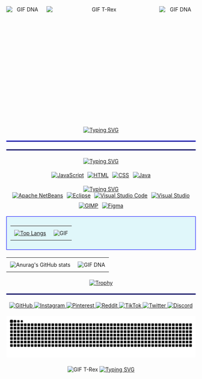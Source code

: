 <!-- Container principal -->
<div style="text-align: center; margin: 0 auto; max-width: 1200px;">

  <!-- Seção de GIFs -->
  <div style="display: flex; flex-wrap: wrap; justify-content: center; gap: 10px; margin-bottom: 20px;">
    <img src="https://i.giphy.com/media/v1.Y2lkPTc5MGI3NjExZjlvc3RoeHd1aHVoc3h6aGZvNDgyb3ZxNDE2ZHJiZmJvNGtuZmc5NCZlcD12MV9pbnRlcm5hbF9naWZfYnlfaWQmY3Q9cw/WmunPY9JAIwfobtjgs/giphy.gif" height="300vh" style="flex: 1;" alt="GIF DNA">
    <img src="https://media.giphy.com/media/ZFufejwSw2a4upwpjT/giphy.gif?cid=ecf05e4754xdkfx71lk1t5lv8nu0zg7ztp3qjal0aeubmch4&ep=v1_gifs_related&rid=giphy.gif&ct=g" height="215" style="flex: 3;" alt="GIF T-Rex">
    <img src="https://i.giphy.com/media/v1.Y2lkPTc5MGI3NjExZjlvc3RoeHd1aHVoc3h6aGZvNDgyb3ZxNDE2ZHJiZmJvNGtuZmc5NCZlcD12MV9pbnRlcm5hbF9naWZfYnlfaWQmY3Q9cw/WmunPY9JAIwfobtjgs/giphy.gif" height="300vh" style="flex: 1;" alt="GIF DNA">
  </div>
<!-- título -->
  <p style="text-align: center;">
  <a href="https://git.io/typing-svg">
    <img src="https://readme-typing-svg.herokuapp.com?font=Fira+Code&duration=3500&pause=1000&color=23D7EC&width=435&lines=Welcome+to+my+profile!!;My+name+is+Vin%C3%ADcius+and..;I'm+16+years+old." alt="Typing SVG">
  </a>
</p>


  <!-- Separadores -->
  <hr style="border: 1px solid blue; margin: 20px 0;">
  <hr style="border: 1px solid darkblue; margin: 20px 0;">

  <!-- Tecnologias -->
  <div style="margin-bottom: 20px;">
    <a href="https://git.io/typing-svg">
      <img src="https://readme-typing-svg.herokuapp.com?font=Fira+Code&duration=3500&pause=1000&color=2559EC&width=435&lines=Learning+and+programming+languages%3A;.....................%C2%A0%40_%40" alt="Typing SVG">
    </a>
  </div>

  <div style="display: flex; flex-wrap: wrap; justify-content: center; gap: 10px; margin-bottom: 20px;">
    <a href="https://www.javascript.com" target="_blank">
      <img src="https://img.shields.io/badge/JavaScript-F7DF1E?style=for-the-badge&logo=javascript&logoColor=black" alt="JavaScript">
    </a>
    <a href="https://developer.mozilla.org/en-US/docs/Web/HTML" target="_blank">
      <img src="https://img.shields.io/badge/HTML-239120?style=for-the-badge&logo=html5&logoColor=white" alt="HTML">
    </a>
    <a href="https://developer.mozilla.org/en-US/docs/Web/CSS" target="_blank">
      <img src="https://img.shields.io/badge/CSS-239120?&style=for-the-badge&logo=css3&logoColor=white" alt="CSS">
    </a>
    <a href="https://openjdk.org/" target="_blank">
      <img src="https://img.shields.io/badge/Java-ED8B00?style=for-the-badge&logo=openjdk&logoColor=white" alt="Java">
    </a>
  </div>

  <!-- IDEs -->
  <a href="https://git.io/typing-svg">
    <img src="https://readme-typing-svg.herokuapp.com?font=Fira+Code&duration=3000&pause=500&color=585DF7&width=435&lines=IDEs%3A;.....................%2C" alt="Typing SVG">
  </a>

  <div style="display: flex; flex-wrap: wrap; justify-content: center; gap: 10px; margin-bottom: 20px;">
    <a href="https://netbeans.apache.org/" target="_blank">
      <img src="https://img.shields.io/badge/apache%20netbeans-1B6AC6?style=for-the-badge&logo=apache%20netbeans%20IDE&logoColor=white" alt="Apache NetBeans">
    </a>
    <a href="https://www.eclipse.org/" target="_blank">
      <img src="https://img.shields.io/badge/Eclipse-2C2255?style=for-the-badge&logo=eclipse&logoColor=white" alt="Eclipse">
    </a>
    <a href="https://code.visualstudio.com/" target="_blank">
      <img src="https://img.shields.io/badge/Visual_Studio_Code-0078D4?style=for-the-badge&logo=visual%20studio%20code&logoColor=white" alt="Visual Studio Code">
    </a>
    <a href="https://visualstudio.microsoft.com/" target="_blank">
      <img src="https://img.shields.io/badge/Visual_Studio-5C2D91?style=for-the-badge&logo=visual%20studio&logoColor=white" alt="Visual Studio">
    </a>
    <a href="https://www.gimp.org/" target="_blank">
      <img src="https://img.shields.io/badge/gimp-5C5543?style=for-the-badge&logo=gimp&logoColor=white" alt="GIMP">
    </a>
    <a href="https://www.figma.com/" target="_blank">
      <img src="https://img.shields.io/badge/Figma-F24E1E?style=for-the-badge&logo=figma&logoColor=white" alt="Figma">
    </a>
  </div>

  <!-- Estatísticas e GIFs -->
  <div style="background-color: #E0F7FA; border: 1px solid blue; padding: 10px; margin-bottom: 20px;">
    <table width="100%" style="border-collapse: collapse;">
      <tr>
        <td style="text-align: left; vertical-align: top; padding: 10px;">
          <a href="https://github.com/viniciugonzaga/github-readme-stats">
            <img src="https://github-readme-stats.vercel.app/api/top-langs/?username=viniciugonzaga&bg_color=00000000&title_color=00aaff&text_color=00aaff" alt="Top Langs">
          </a>
        </td>
        <td style="text-align: right; vertical-align: top; padding: 10px;">
          <img src="https://media.giphy.com/media/YRkHw53ABubBEi58Oi/giphy.gif?cid=ecf05e47969m6fsuy1igz3q3qso46ujfg30inyl5jm8ajsts&ep=v1_gifs_related&rid=giphy.gif&ct=g" alt="GIF" width="190px" height="auto">
        </td>
      </tr>
    </table>
  </div>

  <!-- Estatísticas do GitHub -->
  <table width="100%" style="border-collapse: collapse; margin-bottom: 20px;">
    <tr>
      <td style="text-align: left; vertical-align: top; padding: 10px;">
        <img src="https://github-readme-stats.vercel.app/api?username=viniciugonzaga&show_icons=true&theme=tokyonight" alt="Anurag's GitHub stats">
      </td>
      <td style="text-align: right; vertical-align: top; padding: 10px;">
        <img src="https://64.media.tumblr.com/0367397c1d2255fe33af79ea1157dc5c/tumblr_nq5mzxEh0t1uucpo1o1_500.gifv" alt="GIF DNA" width="85%" height="85%">
      </td>
    </tr>
  </table

<!-- Troféus -->
  <div style="margin-bottom: 20px;">
    <a href="https://github.com/ryo-ma/github-profile-trophy">
      <img src="https://github-profile-trophy.vercel.app/?username=viniciugonzaga&theme=nord" alt="Trophy">
    </a>
  </div>

  <!-- Links e redes sociais -->
  <hr style="border: 1px solid darkblue; margin: 20px 0;">
  <div style="margin-bottom: 20px;">
    <a href="https://github.com/" target="_blank">
      <img src="https://img.shields.io/badge/GitHub-100000?style=for-the-badge&logo=github&logoColor=white" alt="GitHub">
    </a>
    <a href="https://www.instagram.com/" target="_blank">
      <img src="https://img.shields.io/badge/Instagram-E4405F?style=for-the-badge&logo=instagram&logoColor=white" alt="Instagram">
    </a>
    <a href="https://www.pinterest.com/" target="_blank">
      <img src="https://img.shields.io/badge/Pinterest-%23E60023.svg?&style=for-the-badge&logo=Pinterest&logoColor=white" alt="Pinterest">
    </a>
    <a href="https://www.reddit.com/" target="_blank">
      <img src="https://img.shields.io/badge/Reddit-FF4500?style=for-the-badge&logo=reddit&logoColor=white" alt="Reddit">
    </a>
    <a href="https://www.tiktok.com/" target="_blank">
      <img src="https://img.shields.io/badge/TikTok-000000?style=for-the-badge&logo=tiktok&logoColor=white" alt="TikTok">
    </a>
    <a href="https://twitter.com/" target="_blank">
      <img src="https://img.shields.io/badge/Twitter-1DA1F2?style=for-the-badge&logo=twitter&logoColor=white" alt="Twitter">
    </a>
    <a href="https://discord.com/invite/uCxyKVnt" target="_blank">
      <img src="https://img.shields.io/badge/Discord-7289DA?style=for-the-badge&logo=discord&logoColor=white" alt="Discord">
    </a>
  </div>

  <!-- Seção de Contribuições no GitHub -->
<div style="text-align: center; margin-bottom: 20px;">
  <picture>
    <source media="(prefers-color-scheme: dark)" srcset="https://raw.githubusercontent.com/viniciugonzaga/viniciugonzaga/output/github-contribution-grid-snake-dark.svg">
    <source media="(prefers-color-scheme: light)" srcset="https://raw.githubusercontent.com/viniciugonzaga/viniciugonzaga/output/github-contribution-grid-snake.svg">
    <img alt="github contribution grid snake animation" src="https://raw.githubusercontent.com/viniciugonzaga/viniciugonzaga/output/github-contribution-grid-snake.svg" style="max-width: 100%; height: auto;">
  </picture>
</div>

<!-- Seção de GIFs e Agradecimento -->
<div style="text-align: center; margin-bottom: 20px;">
  <img src="https://i.pinimg.com/originals/e6/bf/86/e6bf86adca64f50b18df8707aa8e98cb.gif" style="max-width: 100%; height: auto; margin-bottom: 20px;" alt="GIF T-Rex">

  <a href="https://git.io/typing-svg">
    <img src="https://readme-typing-svg.herokuapp.com?font=Fira+Code&duration=3000&pause=500&color=13F770&width=435&lines=thanks+for+watching!;%2B_%2B" alt="Typing SVG">
  </a>
</div>









